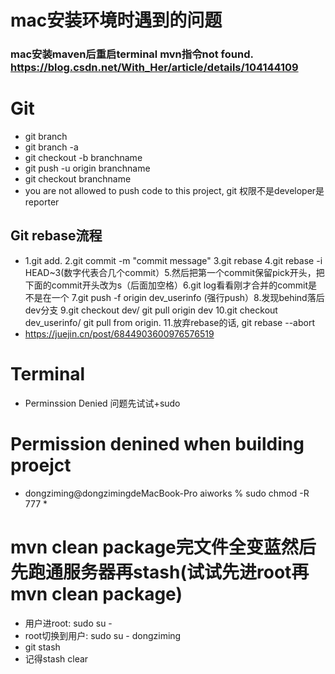 # mac安装环境时遇到的问题

### mac安装maven后重启terminal mvn指令not found. https://blog.csdn.net/With_Her/article/details/104144109


# Git
* git branch
* git branch -a
* git checkout -b branchname
* git push -u origin branchname
* git checkout branchname
* you are not allowed to push code to this project, git 权限不是developer是reporter


## Git rebase流程
* 1.git add. 2.git commit -m "commit message" 3.git rebase 4.git rebase -i HEAD~3(数字代表合几个commit）5.然后把第一个commit保留pick开头，把下面的commit开头改为s（后面加空格）6.git log看看刚才合并的commit是不是在一个 7.git push -f origin dev_userinfo (强行push）8.发现behind落后dev分支 9.git checkout dev/ git pull origin dev 10.git checkout dev_userinfo/ git pull from origin. 11.放弃rebase的话, git rebase --abort
* https://juejin.cn/post/6844903600976576519


# Terminal   
* Perminssion Denied 问题先试试+sudo

# Permission denined when building proejct
* dongziming@dongzimingdeMacBook-Pro aiworks % sudo chmod -R 777 *

# mvn clean package完文件全变蓝然后先跑通服务器再stash(试试先进root再mvn clean package)
* 用户进root: sudo su -
* root切换到用户: sudo su - dongziming 
* git stash 
* 记得stash clear
